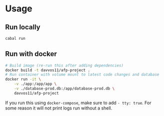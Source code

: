 # Usage
## Run locally
```bash
cabal run
```

## Run with docker
```bash
# Build image (re-run this after adding dependencies)
docker build -t davvos11/afp-project .
# Run container with volume mount to latest code changes and database
docker run -it \
    -v ./app:/app/app \
    -v ./database-prod.db:/app/database-prod.db \
    davvos11/afp-project
```

If you run this using `docker-compose`, make sure to add `- tty: true`. For some reason it will not print logs run without a shell.
